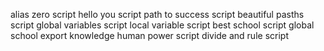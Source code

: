 alias zero script
hello you script
path to success script
beautiful pasths script
global variables script
local variable script
best school script
global school export
knowledge human power script
divide and rule script
